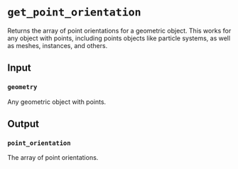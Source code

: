 # `get_point_orientation`

Returns the array of point orientations for a geometric object. This works for any object with points, including points objects like particle systems, as well as meshes, instances, and others.

## Input

### `geometry`
Any geometric object with points.

## Output

### `point_orientation`
The array of point orientations.
